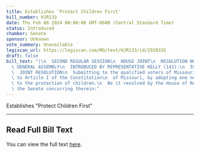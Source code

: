 ```yaml
---
title: Establishes 'Protect Children First'
bill_number: HJR133
date: Thu Feb 08 2024 00:00:00 GMT-0600 (Central Standard Time)
status: Introduced
chamber: Senate
sponsor: Unknown
vote_summary: Unavailable
legiscan_url: https://legiscan.com/MO/text/HJR133/id/2920335
draft: false
bill_text: "|\n  SECOND REGULAR SESSION\n  HOUSE JOINT\n  RESOLUTION NO. 133\n  102ND\
  \ GENERAL ASSEMBLY\n  INTRODUCED BY REPRESENTATIVE KELLY (141).\n  5536H.01I DANARADEMANMILLER,ChiefClerk\n\
  \  JOINT RESOLUTION\n  Submitting to the qualified voters of Missouri an amendment\
  \ to Article I of the Constitution\n  of Missouri, by adopting one new section relating\
  \ to the protection of children.\n  Be it resolved by the House of Representatives,\
  \ the Senate concurring therein:"
---
```

Establishes "Protect Children First"

---

## Read Full Bill Text

You can view the full text [here](https://legiscan.com/MO/text/HJR133/id/2920335).
